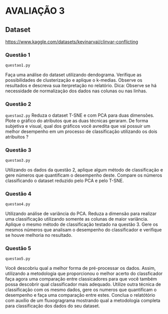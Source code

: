 # AVALIAÇÃO 3

## Dataset
https://www.kaggle.com/datasets/kevinarvai/clinvar-conflicting

### Questão 1

```questao1.py```

Faça uma análise do dataset utilizando dendograma. Verifique as possibilidades 
de clusterização e aplique o k-medias. Observe os resultados e descreva sua iterpretação
no relatório.
Dica: Observe se há necessidade de normalização dos dados nas colunas ou nas linhas.


### Questão 2

```questao2.py```
Reduza o dataset T-SNE e com PCA para duas dimensões. Plote o gráfico do atributos que as duas técnicas geraram.
De forma subjetiva e visual, qual dos gráficos você avredita que vai possuir um melhor
desempenho em um processo de classificação utilizando os dois atribuitos ?

### Questão 3

```questao3.py```

Utilizando os dados da questão 2, aplique algum método de classificação e gere números
que quantificam o desempenho deste. Compare os números classificando o dataset reduzido pelo PCA e pelo T-SNE.


### Questão 4

```questao4.py```

Utilizando análise de variância do PCA. Reduza a dimensão para realizar uma classificação utilizando somente as colunas de maior variância.
Aplique o mesmo método de classificação testado na questão 3. Gere os mesmos números que analisam o desempenho do classificador e verifique se houve melhoria no resultado.


### Questão 5

```questao5.py```

Você descobriu qual a melhor forma de pré-processar os dados. Assim, utilizando a metodologia que proporcionou o melhor acerto do classficador faça agora uma comparação 
entre classicadores para que você também possa descobrir qual classificador mais adequado. Utilize outra técnica de classificação com os mesmo dados, gere os numeros que quantificam o 
desempenho e faça uma comparação entre estes.
Conclua o relatótório  com auxílio de um fluxogragrama mostrando qual a metodologia completa para classificação dos dados do seu dataset.

